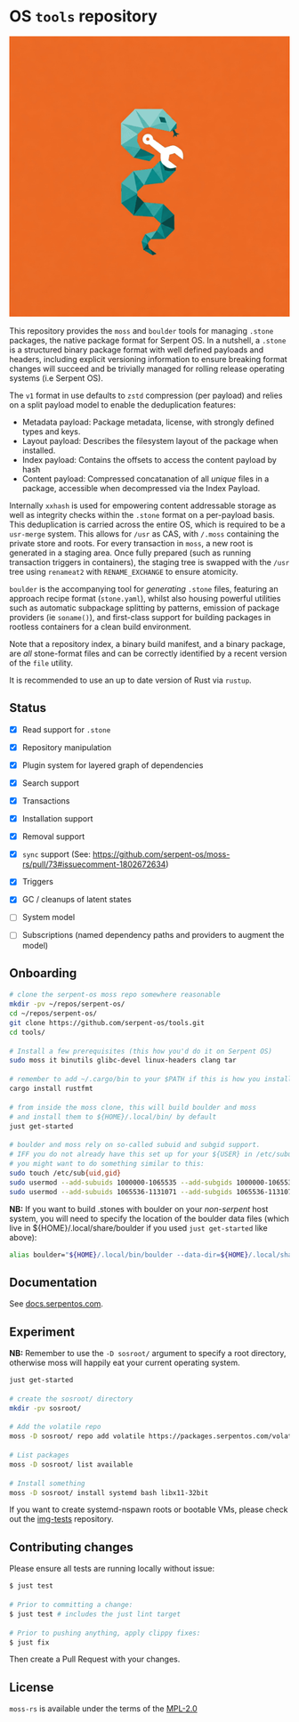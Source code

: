 # OS `tools` repository

![image](.github/tools_logo.png)

This repository provides the `moss` and `boulder` tools for managing `.stone` packages, the native package format for Serpent OS.
In a nutshell, a `.stone` is a structured binary package format with well defined payloads and headers, including explicit versioning
information to ensure breaking format changes will succeed and be trivially managed for rolling release
operating systems (i.e Serpent OS).

The `v1` format in use defaults to `zstd` compression (per payload) and relies on a split payload model to enable the
deduplication features:

 - Metadata payload: Package metadata, license, with strongly defined types and keys.
 - Layout payload: Describes the filesystem layout of the package when installed.
 - Index payload: Contains the offsets to access the content payload by hash
 - Content payload: Compressed concatanation of all *unique* files in a package, accessible when decompressed via the Index Payload.

Internally `xxhash` is used for empowering content addressable storage as well as integrity checks within the `.stone` format
on a per-payload basis. This deduplication is carried across the entire OS, which is required to be a `usr-merge` system.
This allows for `/usr` as CAS, with `/.moss` containing the private store and roots. For every transaction in `moss`, a new root
is generated in a staging area. Once fully prepared (such as running transaction triggers in containers), the staging tree is swapped with
the `/usr` tree using `renameat2` with `RENAME_EXCHANGE` to ensure atomicity.

`boulder` is the accompanying tool for *generating* `.stone` files, featuring an approach recipe format (`stone.yaml`), whilst also
housing powerful utilities such as automatic subpackage splitting by patterns, emission of package providers (ie `soname()`), and first-class
support for building packages in rootless containers for a clean build environment.

Note that a repository index, a binary build manifest, and a binary package, are *all* stone-format files and can be
correctly identified by a recent version of the `file` utility.

It is recommended to use an up to date version of Rust via `rustup`.

## Status

 - [x] Read support for `.stone`
 - [x] Repository manipulation
 - [x] Plugin system for layered graph of dependencies
 - [x] Search support
 - [x] Transactions
 - [x] Installation support
 - [x] Removal support
 - [x] `sync` support (See: https://github.com/serpent-os/moss-rs/pull/73#issuecomment-1802672634)
 - [x] Triggers
 - [x] GC / cleanups of latent states
 - [ ] System model
 - [ ] Subscriptions (named dependency paths and providers to augment the model)


## Onboarding

```bash
# clone the serpent-os moss repo somewhere reasonable
mkdir -pv ~/repos/serpent-os/
cd ~/repos/serpent-os/
git clone https://github.com/serpent-os/tools.git
cd tools/

# Install a few prerequisites (this how you'd do it on Serpent OS)
sudo moss it binutils glibc-devel linux-headers clang tar

# remember to add ~/.cargo/bin to your $PATH if this is how you installed rustfmt
cargo install rustfmt

# from inside the moss clone, this will build boulder and moss
# and install them to ${HOME}/.local/bin/ by default
just get-started

# boulder and moss rely on so-called subuid and subgid support.
# IFF you do not already have this set up for your ${USER} in /etc/subuid and /etc/subuid
# you might want to do something similar to this:
sudo touch /etc/sub{uid,gid}
sudo usermod --add-subuids 1000000-1065535 --add-subgids 1000000-1065535 root
sudo usermod --add-subuids 1065536-1131071 --add-subgids 1065536-1131071 ${USER}
```

**NB:** If you want to build .stones with boulder on your _non-serpent_ host system, you will need to specify the
location of the boulder data files (which live in ${HOME}/.local/share/boulder if you used `just get-started` like above):

```bash
alias boulder="${HOME}/.local/bin/boulder --data-dir=${HOME}/.local/share/boulder/ --config-dir=${HOME}/.config/boulder/ --moss-root=${HOME}/.cache/boulder/"
```


## Documentation

See [docs.serpentos.com](https://docs.serpentos.com/).


## Experiment

**NB:** Remember to use the `-D sosroot/` argument to specify a root directory, otherwise moss will happily
eat your current operating system.


```bash
just get-started

# create the sosroot/ directory
mkdir -pv sosroot/

# Add the volatile repo
moss -D sosroot/ repo add volatile https://packages.serpentos.com/volatile/x86_64/stone.index

# List packages
moss -D sosroot/ list available

# Install something
moss -D sosroot/ install systemd bash libx11-32bit
```

If you want to create systemd-nspawn roots or bootable VMs, please check out the [img-tests](https://github.com/serpent-os/img-tests) repository.


## Contributing changes

Please ensure all tests are running locally without issue:

```bash
$ just test

# Prior to committing a change:
$ just test # includes the just lint target

# Prior to pushing anything, apply clippy fixes:
$ just fix
```

Then create a Pull Request with your changes.

## License

`moss-rs` is available under the terms of the [MPL-2.0](https://spdx.org/licenses/MPL-2.0.html)

